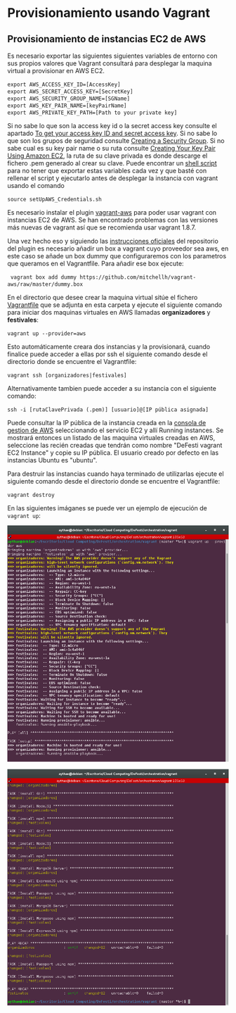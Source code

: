 # Provisionamiento usando Vagrant

## Provisionamiento de instancias EC2 de AWS

Es necesario exportar las siguientes siguientes variables de entorno con sus propios valores que Vagrant consultará para desplegar la maquina virtual a provisionar en AWS EC2.

```
export AWS_ACCESS_KEY_ID=[AccessKey]
export AWS_SECRET_ACCESS_KEY=[SecretKey]
export AWS_SECURITY_GROUP_NAME=[SGName]
export AWS_KEY_PAIR_NAME=[keyPairName]
export AWS_PRIVATE_KEY_PATH=[Path to your private key]
```

Si no sabe lo que son la access key id o la secret access key consulte el apartado [To get your access key ID and secret access key](http://docs.aws.amazon.com/cli/latest/userguide/cli-chap-getting-set-up.html#cli-signup). Si no sabe lo que son los grupos de seguridad consulte [Creating a Security Group](http://docs.aws.amazon.com/AWSEC2/latest/UserGuide/using-network-security.html#creating-security-group). Si no sabe cual es su key pair name o su ruta consulte [Creating Your Key Pair Using Amazon EC2](http://docs.aws.amazon.com/AWSEC2/latest/UserGuide/ec2-key-pairs.html#having-ec2-create-your-key-pair), la ruta de su clave privada es donde descarge el fichero .pem generado al crear su clave. Puede encontrar un [shell script](setUpAWS_Credentials.sh) para no tener que exportar estas variables cada vez y que basté con rellenar el script y ejecutarlo antes de desplegar la instancia con vagrant usando el comando

```
source setUpAWS_Credentials.sh
```

Es necesario instalar el plugin [vagrant-aws](https://github.com/mitchellh/vagrant-aws) para poder usar vagrant con instancias EC2 de AWS. Se han encontrado problemas con las versiones más nuevas de vagrant así que se recomienda usar vagrant 1.8.7.

Una vez hecho eso y siguiendo las [instrucciones oficiales](https://github.com/mitchellh/vagrant-aws#quick-start) del repositorio del plugin es necesario añadir un box a vagrant cuyo proveedor sea aws, en este caso se añade un box dummy que configuraremos con los parametros que queramos en el Vagrantfile. Para añadir ese box ejecute:
```
 vagrant box add dummy https://github.com/mitchellh/vagrant-aws/raw/master/dummy.box
```

En el directorio que desee crear la maquina virtual sitúe el fichero [Vagrantfile](Vagrantfile) que se adjunta en esta carpeta y ejecute el siguiente comando para iniciar dos maquinas virtuales en AWS llamadas **organizadores** y **festivales**:

```
vagrant up --provider=aws
```

Esto automáticamente creara dos instancias y la provisionará, cuando finalice puede acceder a ellas por ssh el siguiente comando desde el directorio donde se encuentre el Vagrantfile:

```
vagrant ssh [organizadores|festivales]
```

Alternativamente tambien puede acceder a su instancia con el siguiente comando:

```
ssh -i [rutaClavePrivada (.pem)] [usuario]@[IP pública asignada]
```
Puede consultar la IP pública de la instancia creada en la [consola de gestion de AWS](https://console.aws.amazon.com/) seleccionando el servicio EC2 y allí Running instances. Se mostrará entonces un listado de las maquina virtuales creadas en AWS, seleccione las recién creadas que tendrán como nombre "DeFesti vagrant EC2 Instance" y copie su IP pública. El usuario creado por defecto en las instancias Ubuntu es "ubuntu".


Para destruir las instancias cuando haya terminado de utilizarlas ejecute el siguiente comando desde el directorio donde se encuentre el Vagrantfile:

```
vagrant destroy
```

En las siguientes imáganes se puede ver un ejemplo de ejecución de `vagrant up`:

![Imagen Vagrant Up 1](https://raw.githubusercontent.com/AythaE/DeFesti/96c1008b9946e414ef61abae0b98f931dbd385a4/images/Vagrant1.png "Imagen Vagrant Up 1")

![Imagen Vagrant Up 2](https://raw.githubusercontent.com/AythaE/DeFesti/96c1008b9946e414ef61abae0b98f931dbd385a4/images/Vagrant2.png "Imagen Vagrant Up 2")
